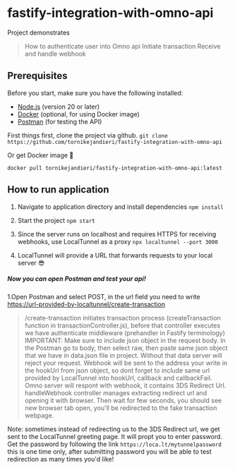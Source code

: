# fastify-integration-with-omno-api

Project demonstrates

> How to authenticate user into Omno api
> Initiate transaction
> Receive and handle webhook

## Prerequisites

Before you start, make sure you have the following installed:

- [Node.js](https://nodejs.org/) (version 20 or later)
- [Docker](https://www.docker.com/) (optional, for using Docker image)
- [Postman](https://www.postman.com/) (for testing the API)

First things first, clone the project via github.
`git clone https://github.com/tornikejandieri/fastify-integration-with-omno-api`

Or get Docker image 🐳

`docker pull tornikejandieri/fastify-integration-with-omno-api:latest`

## How to run application

1. Navigate to application directory and install dependencies
   `npm install`

2. Start the project
   `npm start`

3. Since the server runs on localhost and requires HTTPS for receiving webhooks, use LocalTunnel as a proxy
   `npx localtunnel --port 3000`

4. LocalTunnel will provide a URL that forwards requests to your local server 😎

##### Now you can open Postman and test your api!

1.Open Postman and select POST, in the url field you need to write <https://url-provided-by-localtunnel/create-transaction>

> /create-transaction initiates transaction process (createTransaction function in transactionController.js), before that controller executes we have authenticate middleware (prehandler in Fastify terminology)
> IMPORTANT: Make sure to include json object in the request body. In the Postman go to body, then select raw, then paste same json object that we have in data.json file in project. Without that data server will reject your request.
> Webhook will be sent to the address your write in the hookUrl from json object, so dont forget to include same url provided by LocalTunnel into hookUrl, callback and callbackFail.
> Omno server will respont with webhook, it contains 3DS Redirect Url. handleWebhook controller manages extracting redirect url and opening it with browser.
> Then wait for few seconds, you should see new browser tab open, you'll be redirected to the fake transaction webpage.

Note: sometimes instead of redirecting us to the 3DS Redirect url, we get sent to the LocalTunnel greeting page. It will propt you to enter password. Get the password by following the link `https://loca.lt/mytunnelpassword` this is one time only, after submitting password you will be able to test redirection as many times you'd like!
